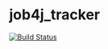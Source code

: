 # job4j_tracker

[![Build Status](https://app.travis-ci.com/Saggod/job4j_tracker.svg?branch=master)](https://app.travis-ci.com/Saggod/job4j_tracker)